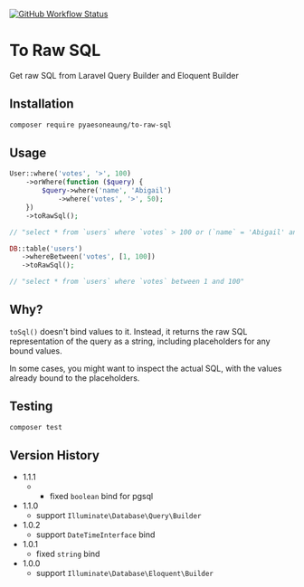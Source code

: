 [![GitHub Workflow Status](https://img.shields.io/github/actions/workflow/status/PyaeSoneAungRgn/to-raw-sql/run-tests.yml?branch=main&label=test)](https://github.com/PyaeSoneAungRgn/to-raw-sql/actions/workflows/run-tests.yml)

# To Raw SQL

Get raw SQL from Laravel Query Builder and Eloquent Builder

## Installation

```bash
composer require pyaesoneaung/to-raw-sql
```

## Usage

```php
User::where('votes', '>', 100)
    ->orWhere(function ($query) {
        $query->where('name', 'Abigail')
            ->where('votes', '>', 50);
    })
    ->toRawSql();

// "select * from `users` where `votes` > 100 or (`name` = 'Abigail' and `votes` > 50)"
```

```php
DB::table('users')
   ->whereBetween('votes', [1, 100])
   ->toRawSql();

// "select * from `users` where `votes` between 1 and 100"
```

## Why?
`toSql()` doesn't bind values to it. Instead, it returns the raw SQL representation of the query as a string, including placeholders for any bound values.

In some cases, you might want to inspect the actual SQL, with the values already bound to the placeholders. 

## Testing

```bash
composer test
```

## Version History

- 1.1.1
  - - fixed `boolean` bind for pgsql
- 1.1.0
  - support `Illuminate\Database\Query\Builder`
- 1.0.2
  - support `DateTimeInterface` bind
- 1.0.1
  - fixed `string` bind
- 1.0.0
  - support `Illuminate\Database\Eloquent\Builder`
